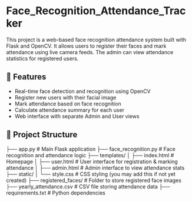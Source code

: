 # Face_Recognition_Attendance_Tracker

This project is a web-based face recognition attendance system built with Flask and OpenCV. 
It allows users to register their faces and mark attendance using live camera feeds. 
The admin can view attendance statistics for registered users.

## 🚀 Features

- Real-time face detection and recognition using OpenCV
- Register new users with their facial image
- Mark attendance based on face recognition
- Calculate attendance summary for each user
- Web interface with separate Admin and User views

## 📁 Project Structure

├── app.py # Main Flask application
├── face_recognition.py # Face recognition and attendance logic
├── templates/
│ ├── index.html # Homepage
│ ├── user.html # User interface for registration & marking attendance
│ ├── admin.html # Admin interface to view attendance stats
├── static/
│ └── style.css # CSS styling (you may add this if not yet created)
├── registered_faces/ # Folder to store registered face images
├── yearly_attendance.csv # CSV file storing attendance data
├── requirements.txt # Python dependencies
